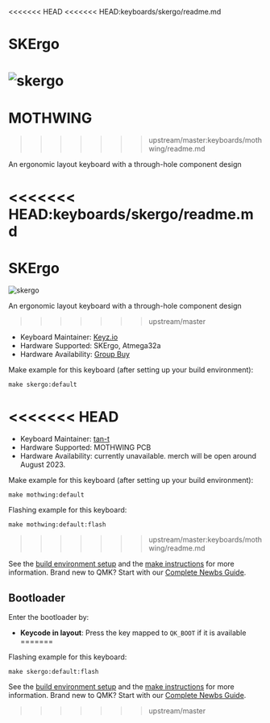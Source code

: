 <<<<<<< HEAD
<<<<<<< HEAD:keyboards/skergo/readme.md
# SKErgo

![skergo](https://i.imgur.com/WIqxiMfh.png)
=======
# MOTHWING
>>>>>>> upstream/master:keyboards/mothwing/readme.md

An ergonomic layout keyboard with a through-hole component design

<<<<<<< HEAD:keyboards/skergo/readme.md
=======
# SKErgo

![skergo](https://i.imgur.com/WIqxiMfh.png)

An ergonomic layout keyboard with a through-hole component design

>>>>>>> upstream/master
* Keyboard Maintainer: [Keyz.io](https://github.com/C1intMason)
* Hardware Supported: SKErgo, Atmega32a
* Hardware Availability: [Group Buy](https://keyz.io)

Make example for this keyboard (after setting up your build environment):

    make skergo:default
<<<<<<< HEAD
=======
* Keyboard Maintainer: [tan-t](https://github.com/tan-t)
* Hardware Supported: MOTHWING PCB
* Hardware Availability: currently unavailable. merch will be open around August 2023.

Make example for this keyboard (after setting up your build environment):

    make mothwing:default

Flashing example for this keyboard:

    make mothwing:default:flash
>>>>>>> upstream/master:keyboards/mothwing/readme.md

See the [build environment setup](https://docs.qmk.fm/#/getting_started_build_tools) and the [make instructions](https://docs.qmk.fm/#/getting_started_make_guide) for more information. Brand new to QMK? Start with our [Complete Newbs Guide](https://docs.qmk.fm/#/newbs).

## Bootloader

Enter the bootloader by:

* **Keycode in layout**: Press the key mapped to `QK_BOOT` if it is available
=======

Flashing example for this keyboard:

    make skergo:default:flash

See the [build environment setup](https://docs.qmk.fm/#/getting_started_build_tools) and the [make instructions](https://docs.qmk.fm/#/getting_started_make_guide) for more information. Brand new to QMK? Start with our [Complete Newbs Guide](https://docs.qmk.fm/#/newbs).
>>>>>>> upstream/master
